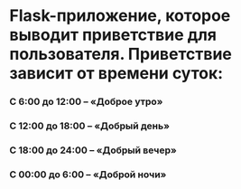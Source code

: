 # Flask-приложение, которое выводит приветствие для пользователя. Приветствие зависит от времени суток:

### С 6:00 до 12:00 – «Доброе утро»
### С 12:00 до 18:00 – «Добрый день»
### С 18:00 до 24:00 – «Добрый вечер»
### С 00:00 до 6:00 – «Доброй ночи»
